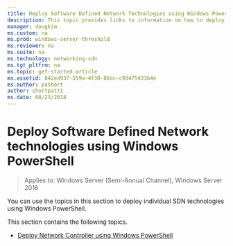 ```yaml
---
title: Deploy Software Defined Network Technologies using Windows PowerShell
description: This topic provides links to information on how to deploy individual SDN technologies using Windows PowerShell.
manager: dougkim
ms.custom: na
ms.prod: windows-server-threshold
ms.reviewer: na
ms.suite: na
ms.technology: networking-sdn
ms.tgt_pltfrm: na
ms.topic: get-started-article
ms.assetid: 842ed937-559a-4f30-86dc-c93475433b4e
ms.author: pashort
author: shortpatti
ms.date: 08/23/2018
---
```

# Deploy Software Defined Network technologies using Windows PowerShell

>Applies to: Windows Server (Semi-Annual Channel), Windows Server 2016

You can use the topics in this section to deploy individual SDN technologies using Windows PowerShell.  
  
This section contains the following topics.  
  
-   [Deploy Network Controller using Windows PowerShell](Deploy-Network-Controller-using-Windows-PowerShell.md)  
  
 
  


